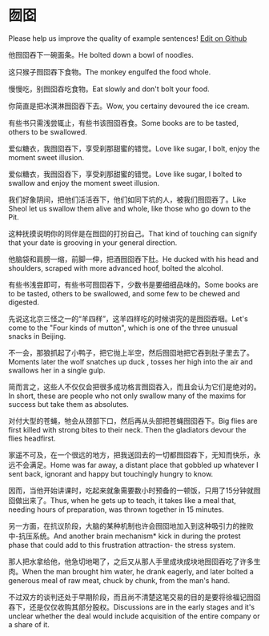 # 囫囵

Please help us improve the quality of example sentences! [Edit on Github](https://github.com/jiyushe/jiyu-example-sentence-source/blob/main/chinese/hulun.md)

<p><span class="chinese">他囫囵吞下一碗面条。</span><span class="english">He bolted down a bowl of noodles.</span></p>

<p><span class="chinese">这只猴子囫囵吞下食物。</span><span class="english">The monkey engulfed the food whole.</span></p>

<p><span class="chinese">慢慢吃，别囫囵吞吃食物。</span><span class="english">Eat slowly and don't bolt your food.</span></p>

<p><span class="chinese">你简直是把冰淇淋囫囵吞下去。</span><span class="english">Wow, you certainy devoured the ice cream.</span></p>

<p><span class="chinese">有些书只需浅尝辄止，有些书该囫囵吞食。</span><span class="english">Some books are to be tasted, others to be swallowed.</span></p>

<p><span class="chinese">爱似糖衣，我囫囵吞下，享受刹那甜蜜的错觉。</span><span class="english">Love like sugar, I bolt, enjoy the moment sweet illusion.</span></p>

<p><span class="chinese">爱似糖衣，我囫囵吞下，享受刹那甜蜜的错觉。</span><span class="english">Love like sugar, I bolted to swallow and enjoy the moment sweet illusion.</span></p>

<p><span class="chinese">我们好象阴间，把他们活活吞下，他们如同下坑的人，被我们囫囵吞了。</span><span class="english">Like Sheol let us swallow them alive and whole, like those who go down to the Pit.</span></p>

<p><span class="chinese">这种抚摸说明你的同伴是在囫囵的打扮自己。</span><span class="english">That kind of touching can signify that your date is grooving in your general direction.</span></p>

<p><span class="chinese">他脑袋和肩膀一缩，前脚一伸，把酒囫囵吞下肚。</span><span class="english">He ducked with his head and shoulders, scraped with more advanced hoof, bolted the alcohol.</span></p>

<p><span class="chinese">有些书浅尝即可，有些书可囫囵吞下，少数书是要细细品味的。</span><span class="english">Some books are to be tasted, others to be swallowed, and some few to be chewed and digested.</span></p>

<p><span class="chinese">先说这北京三怪之一的“羊四样”，这羊四样吃的时候讲究的是囫囵吞咽。</span><span class="english">Let's come to the "Four kinds of mutton", which is one of the three unusual snacks in Beijing.</span></p>

<p><span class="chinese">不一会，那狼抓起了小鸭子，把它抛上半空，然后囫囵地把它吞到肚子里去了。</span><span class="english">Moments later the wolf snatches up duck , tosses her high into the air and swallows her in a single gulp.</span></p>

<p><span class="chinese">简而言之，这些人不仅仅会把很多成功格言囫囵吞入，而且会认为它们是绝对的。</span><span class="english">In short, these are people who not only swallow many of the maxims for success but take them as absolutes.</span></p>

<p><span class="chinese">对付大型的苍蝇，牠会从颈部下口，然后再从头部把苍蝇囫囵吞下。</span><span class="english">Big flies are first killed with strong bites to their neck. Then the gladiators devour the flies headfirst.</span></p>

<p><span class="chinese">家遥不可及，在一个很远的地方，把我送回去的一切都囫囵吞下，无知而快乐，永远不会满足。</span><span class="english">Home was far away, a distant place that gobbled up whatever I sent back, ignorant and happy but touchingly hungry to know.</span></p>

<p><span class="chinese">因而，当他开始讲课时，吃起来就象需要数小时预备的一顿饭，只用了15分钟就囫囵做出来了。</span><span class="english">Thus, when he gets up to teach, it takes like a meal that, needing hours of preparation, was thrown together in 15 minutes.</span></p>

<p><span class="chinese">另一方面，在抗议阶段，大脑的某种机制也许会囫囵地加入到这种吸引力的挫败中-抗压系统。</span><span class="english">And another brain mechanism* kick in during the protest phase that could add to this frustration attraction- the stress system.</span></p>

<p><span class="chinese">那人把水拿给他，他急切地喝了，之后又从那人手里成块成块地囫囵吞吃了许多生肉。</span><span class="english">When the man brought him water, he drank eagerly, and later bolted a generous meal of raw meat, chuck by chunk, from the man's hand.</span></p>

<p><span class="chinese">不过双方的谈判还处于早期阶段，而且尚不清楚这笔交易的目的是要将徐福记囫囵吞下，还是仅仅收购其部分股权。</span><span class="english">Discussions are in the early stages and it's unclear whether the deal would include acquisition of the entire company or a share of it.</span></p>

